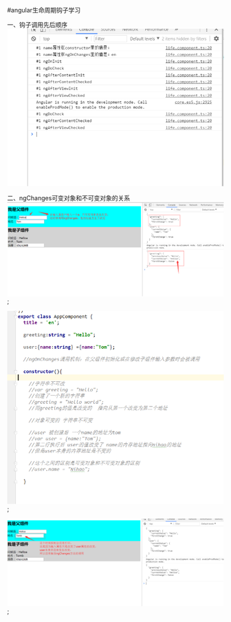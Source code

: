 #angular生命周期钩子学习

一、钩子调用先后顺序
![Image text](https://github.com/hzlshen/Imgage_box/blob/master/hooks.png)

二、ngChanges可变对象和不可变对象的关系
![Image text](https://github.com/hzlshen/Imgage_box/blob/master/ngChanges.png);

![Image text](https://github.com/hzlshen/Imgage_box/blob/master/ngChanges1.png);

![Image text](https://github.com/hzlshen/Imgage_box/blob/master/naChanges2.png);

